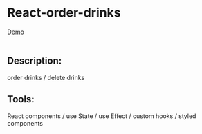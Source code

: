 # React-order-drinks
<a href="https://order-drinks-react-project.netlify.app/">Demo</a><br><br>

## Description:
order drinks / delete drinks

## Tools:
React components / use State / use Effect / custom hooks / styled components 
